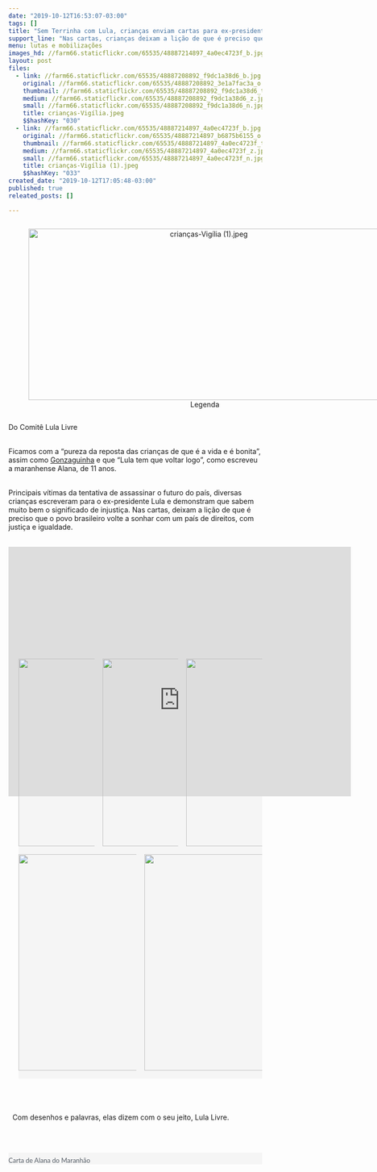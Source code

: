 ```yaml
---
date: "2019-10-12T16:53:07-03:00"
tags: []
title: "Sem Terrinha com Lula, crianças enviam cartas para ex-presidente"
support_line: "Nas cartas, crianças deixam a lição de que é preciso que o povo brasileiro volte a sonhar com um país de direitos, com justiça e igualdade."
menu: lutas e mobilizações
images_hd: //farm66.staticflickr.com/65535/48887214897_4a0ec4723f_b.jpg
layout: post
files:
  - link: //farm66.staticflickr.com/65535/48887208892_f9dc1a38d6_b.jpg
    original: //farm66.staticflickr.com/65535/48887208892_3e1a7fac3a_o.jpg
    thumbnail: //farm66.staticflickr.com/65535/48887208892_f9dc1a38d6_t.jpg
    medium: //farm66.staticflickr.com/65535/48887208892_f9dc1a38d6_z.jpg
    small: //farm66.staticflickr.com/65535/48887208892_f9dc1a38d6_n.jpg
    title: crianças-Vigília.jpeg
    $$hashKey: "030"
  - link: //farm66.staticflickr.com/65535/48887214897_4a0ec4723f_b.jpg
    original: //farm66.staticflickr.com/65535/48887214897_b6875b6155_o.jpg
    thumbnail: //farm66.staticflickr.com/65535/48887214897_4a0ec4723f_t.jpg
    medium: //farm66.staticflickr.com/65535/48887214897_4a0ec4723f_z.jpg
    small: //farm66.staticflickr.com/65535/48887214897_4a0ec4723f_n.jpg
    title: crianças-Vigília (1).jpeg
    $$hashKey: "033"
created_date: "2019-10-12T17:05:48-03:00"
published: true
releated_posts: []

---
```

<div style="text-align:center">
<figure class="image" style="display:inline-block"><img alt="crianças-Vigília (1).jpeg" height="340" src="//farm66.staticflickr.com/65535/48887214897_4a0ec4723f_b.jpg" width="700" />
<figcaption>Legenda</figcaption>
</figure>
</div>

<p>Do&nbsp;Comit&ecirc; Lula Livre<br />
&nbsp;</p>

<p>Ficamos com a &ldquo;pureza da reposta das crian&ccedil;as de que &eacute; a vida e &eacute; bonita&rdquo;, assim como&nbsp;<a href="https://www.youtube.xn--com%20%20watch-bq3h/">Gonzaguinha</a>&nbsp;e que &ldquo;Lula tem que voltar logo&rdquo;, como escreveu a maranhense Alana, de 11 anos.<br />
&nbsp;</p>

<p>Principais v&iacute;timas da tentativa de assassinar o futuro do pa&iacute;s, diversas crian&ccedil;as escreveram para o ex-presidente Lula e demonstram que sabem muito bem o significado de injusti&ccedil;a. Nas cartas, deixam a li&ccedil;&atilde;o de que &eacute; preciso que o povo brasileiro volte a sonhar com um pa&iacute;s de direitos, com justi&ccedil;a e igualdade.<br />
&nbsp;</p>

<figure class="wp-block-embed-youtube wp-block-embed is-type-video is-provider-youtube wp-embed-aspect-16-9 wp-has-aspect-ratio" style="box-sizing: inherit; margin: 0px 0px 1em; font-family: Lato, &quot;Helvetica Neue&quot;, sans-serif; width: 680px; color: rgb(34, 34, 34); font-size: 16px; text-align: start; background-color: rgb(245, 245, 245);">
<div class="wp-block-embed__wrapper" style="box-sizing: inherit; margin: 0px; padding: 0px; position: relative;"><iframe allow="accelerometer; autoplay; encrypted-media; gyroscope; picture-in-picture" allowfullscreen="allowfullscreen" frameborder="0" height="281" src="https://www.youtube.com/embed/w0ygZWx4YFc?feature=oembed" style="box-sizing: inherit; position: absolute; top: 0px; right: 0px; bottom: 0px; left: 0px; width: 680px; height: 382.5px;" title="Criançada com Lula" width="500"></iframe></div>
</figure>

<p style="box-sizing: inherit; margin: 0px 0px 20px; padding: 0px; font-size: 18px; line-height: 30px; text-rendering: optimizelegibility; font-family: Lato, &quot;Helvetica Neue&quot;, sans-serif; width: 680px; color: rgb(34, 34, 34); background-color: rgb(245, 245, 245);">Nesta semana, a campanha Nacional Lula Livre recebeu v&aacute;rias cartas de crian&ccedil;as destinadas a Lula em que demonstram que mesmo os pequeninos e pequeninas sabem que Lula est&aacute; preciso injustamente.</p>

<figure class="wp-block-embed-youtube wp-block-embed is-type-video is-provider-youtube wp-embed-aspect-16-9 wp-has-aspect-ratio" style="box-sizing: inherit; margin: 0px 0px 1em; font-family: Lato, &quot;Helvetica Neue&quot;, sans-serif; width: 680px; color: rgb(34, 34, 34); font-size: 16px; text-align: start; background-color: rgb(245, 245, 245);">
<div class="wp-block-embed__wrapper" style="box-sizing: inherit; margin: 0px; padding: 0px; position: relative;"><iframe allow="accelerometer; autoplay; encrypted-media; gyroscope; picture-in-picture" allowfullscreen="allowfullscreen" frameborder="0" height="281" src="https://www.youtube.com/embed/u-bIz5Ah6Mc?feature=oembed" style="box-sizing: inherit; position: absolute; top: 0px; right: 0px; bottom: 0px; left: 0px; width: 680px; height: 382.5px;" title="Criançada Sem Terra com Lula" width="500"></iframe></div>
</figure>

<p style="box-sizing: inherit; margin: 0px 0px 20px; padding: 0px; font-size: 18px; line-height: 30px; text-rendering: optimizelegibility; font-family: Lato, &quot;Helvetica Neue&quot;, sans-serif; width: 680px; color: rgb(34, 34, 34); background-color: rgb(245, 245, 245);">A crian&ccedil;ada do Movimento Sem Terra tamb&eacute;m aproveitou a semana para escrever cartas ao ex-presidente. Elas agradeceram Lula por ter feito escolas no campo e ainda escreveram &ldquo;que o Brasil est&aacute; voltando para atr&aacute;s&rdquo;.</p>

<ul class="wp-block-gallery alignfull columns-3 is-cropped" style="box-sizing: inherit; margin: 0px 0px 20px 20px; padding-right: 0px; padding-left: 0px; list-style-position: outside; line-height: 1.2; list-style-type: none; font-family: Lato, &quot;Helvetica Neue&quot;, sans-serif; display: flex; flex-wrap: wrap; color: rgb(34, 34, 34); font-size: 16px; background-color: rgb(245, 245, 245);">
	<li class="blocks-gallery-item" style="box-sizing: inherit; margin: 0px 16px 16px 0px; padding: 0px; font-size: inherit; display: flex; flex-grow: 1; flex-direction: column; justify-content: center; position: relative; width: calc((100% - 32px) / 3);">
	<figure style="box-sizing: inherit; margin: 0px; height: 372.125px; display: flex; align-items: flex-end; justify-content: flex-start;"><img alt="" class="wp-image-108646" data-id="108646" data-link="https://lulalivre.org.br/?attachment_id=108646" sizes="(max-width: 576px) 100vw, 576px" src="https://lulalivre.org.br/wp-content/uploads/2019/10/carta-4-576x1024.jpeg" srcset="https://lulalivre.org.br/wp-content/uploads/2019/10/carta-4-576x1024.jpeg 576w, https://lulalivre.org.br/wp-content/uploads/2019/10/carta-4-169x300.jpeg 169w, https://lulalivre.org.br/wp-content/uploads/2019/10/carta-4-320x569.jpeg 320w, https://lulalivre.org.br/wp-content/uploads/2019/10/carta-4-640x1138.jpeg 640w, https://lulalivre.org.br/wp-content/uploads/2019/10/carta-4.jpeg 648w" style="box-sizing: inherit; border-style: none; display: block; vertical-align: middle; max-width: 100%; height: 372.125px; width: 209.328px; flex: 1 1 0%; object-fit: cover;" /></figure>
	</li>
	<li class="blocks-gallery-item" style="box-sizing: inherit; margin: 0px 16px 16px 0px; padding: 0px; font-size: inherit; display: flex; flex-grow: 1; flex-direction: column; justify-content: center; position: relative; width: calc((100% - 32px) / 3);">
	<figure style="box-sizing: inherit; margin: 0px; height: 372.125px; display: flex; align-items: flex-end; justify-content: flex-start;"><img alt="" class="wp-image-108647" data-id="108647" data-link="https://lulalivre.org.br/?attachment_id=108647" sizes="(max-width: 768px) 100vw, 768px" src="https://lulalivre.org.br/wp-content/uploads/2019/10/carta-3b-768x1024.jpeg" srcset="https://lulalivre.org.br/wp-content/uploads/2019/10/carta-3b-768x1024.jpeg 768w, https://lulalivre.org.br/wp-content/uploads/2019/10/carta-3b-225x300.jpeg 225w, https://lulalivre.org.br/wp-content/uploads/2019/10/carta-3b-320x426.jpeg 320w, https://lulalivre.org.br/wp-content/uploads/2019/10/carta-3b-640x853.jpeg 640w, https://lulalivre.org.br/wp-content/uploads/2019/10/carta-3b.jpeg 869w" style="box-sizing: inherit; border-style: none; display: block; vertical-align: middle; max-width: 100%; height: 372.125px; width: 209.328px; flex: 1 1 0%; object-fit: cover;" /></figure>
	</li>
	<li class="blocks-gallery-item" style="box-sizing: inherit; margin: 0px 0px 16px; padding: 0px; font-size: inherit; display: flex; flex-grow: 1; flex-direction: column; justify-content: center; position: relative; width: calc((100% - 32px) / 3);">
	<figure style="box-sizing: inherit; margin: 0px; height: 372.125px; display: flex; align-items: flex-end; justify-content: flex-start;"><img alt="" class="wp-image-108648" data-id="108648" data-link="https://lulalivre.org.br/?attachment_id=108648" sizes="(max-width: 768px) 100vw, 768px" src="https://lulalivre.org.br/wp-content/uploads/2019/10/carta-3-768x1024.jpeg" srcset="https://lulalivre.org.br/wp-content/uploads/2019/10/carta-3-768x1024.jpeg 768w, https://lulalivre.org.br/wp-content/uploads/2019/10/carta-3-225x300.jpeg 225w, https://lulalivre.org.br/wp-content/uploads/2019/10/carta-3-320x426.jpeg 320w, https://lulalivre.org.br/wp-content/uploads/2019/10/carta-3-640x853.jpeg 640w, https://lulalivre.org.br/wp-content/uploads/2019/10/carta-3.jpeg 869w" style="box-sizing: inherit; border-style: none; display: block; vertical-align: middle; max-width: 100%; height: 372.125px; width: 209.328px; flex: 1 1 0%; object-fit: cover;" /></figure>
	</li>
	<li class="blocks-gallery-item" style="box-sizing: inherit; margin: 0px 16px 16px 0px; padding: 0px; font-size: inherit; display: flex; flex-grow: 1; flex-direction: column; justify-content: center; position: relative; width: calc((100% - 32px) / 3);">
	<figure style="box-sizing: inherit; margin: 0px; height: 429.328px; display: flex; align-items: flex-end; justify-content: flex-start;"><img alt="" class="wp-image-108649" data-id="108649" data-link="https://lulalivre.org.br/?attachment_id=108649" sizes="(max-width: 768px) 100vw, 768px" src="https://lulalivre.org.br/wp-content/uploads/2019/10/carta-2-768x1024.jpeg" srcset="https://lulalivre.org.br/wp-content/uploads/2019/10/carta-2-768x1024.jpeg 768w, https://lulalivre.org.br/wp-content/uploads/2019/10/carta-2-225x300.jpeg 225w, https://lulalivre.org.br/wp-content/uploads/2019/10/carta-2-320x426.jpeg 320w, https://lulalivre.org.br/wp-content/uploads/2019/10/carta-2-640x853.jpeg 640w, https://lulalivre.org.br/wp-content/uploads/2019/10/carta-2.jpeg 869w" style="box-sizing: inherit; border-style: none; display: block; vertical-align: middle; max-width: 100%; height: 429.328px; width: 322px; flex: 1 1 0%; object-fit: cover;" /></figure>
	</li>
	<li class="blocks-gallery-item" style="box-sizing: inherit; margin: 0px 0px 16px; padding: 0px; font-size: inherit; display: flex; flex-grow: 1; flex-direction: column; justify-content: center; position: relative; width: calc((100% - 32px) / 3);">
	<figure style="box-sizing: inherit; margin: 0px; height: 429.328px; display: flex; align-items: flex-end; justify-content: flex-start;"><img alt="" class="wp-image-108650" data-id="108650" data-link="https://lulalivre.org.br/?attachment_id=108650" sizes="(max-width: 768px) 100vw, 768px" src="https://lulalivre.org.br/wp-content/uploads/2019/10/carta-crianc%CC%A7a-1-768x1024.jpeg" srcset="https://lulalivre.org.br/wp-content/uploads/2019/10/carta-criança-1-768x1024.jpeg 768w, https://lulalivre.org.br/wp-content/uploads/2019/10/carta-criança-1-225x300.jpeg 225w, https://lulalivre.org.br/wp-content/uploads/2019/10/carta-criança-1-320x426.jpeg 320w, https://lulalivre.org.br/wp-content/uploads/2019/10/carta-criança-1-640x853.jpeg 640w, https://lulalivre.org.br/wp-content/uploads/2019/10/carta-criança-1.jpeg 869w" style="box-sizing: inherit; border-style: none; display: block; vertical-align: middle; max-width: 100%; height: 429.328px; width: 322px; flex: 1 1 0%; object-fit: cover;" /></figure>
	</li>
</ul>

<p><br />
&nbsp;</p>

<p>&nbsp; Com desenhos e palavras, elas dizem com o seu jeito, Lula Livre.<br />
&nbsp;</p>

<p>&nbsp;</p>

<figure class="wp-block-image" style="box-sizing: inherit; margin: 0px 0px 1em; font-family: Lato, &quot;Helvetica Neue&quot;, sans-serif; max-width: 100%; color: rgb(34, 34, 34); font-size: 16px; text-align: start; background-color: rgb(245, 245, 245);"><img alt="" class="wp-image-108652" sizes="(max-width: 1024px) 100vw, 1024px" src="https://lulalivre.org.br/wp-content/uploads/2019/10/image-1024x610.png" srcset="https://lulalivre.org.br/wp-content/uploads/2019/10/image-1024x610.png 1024w, https://lulalivre.org.br/wp-content/uploads/2019/10/image-300x179.png 300w, https://lulalivre.org.br/wp-content/uploads/2019/10/image-768x458.png 768w, https://lulalivre.org.br/wp-content/uploads/2019/10/image-220x130.png 220w, https://lulalivre.org.br/wp-content/uploads/2019/10/image-320x191.png 320w, https://lulalivre.org.br/wp-content/uploads/2019/10/image-640x381.png 640w, https://lulalivre.org.br/wp-content/uploads/2019/10/image.png 1468w" style="box-sizing: inherit; border-style: none; display: inline-block; vertical-align: middle; max-width: 100%; height: auto;" />
<figcaption style="box-sizing: inherit; margin-top: 0.5em; margin-bottom: 1em; color: rgb(85, 93, 102); font-size: 13px;">Carta de Alana do Maranh&atilde;o</figcaption>
</figure>

<figure class="wp-block-image" style="box-sizing: inherit; margin: 0px 0px 1em; font-family: Lato, &quot;Helvetica Neue&quot;, sans-serif; max-width: 100%; color: rgb(34, 34, 34); font-size: 16px; text-align: start; background-color: rgb(245, 245, 245);"><img alt="" class="wp-image-108654" sizes="(max-width: 614px) 100vw, 614px" src="https://lulalivre.org.br/wp-content/uploads/2019/10/Captura-de-Tela-2019-10-12-a%CC%80s-11.51.56.png" srcset="https://lulalivre.org.br/wp-content/uploads/2019/10/Captura-de-Tela-2019-10-12-às-11.51.56.png 614w, https://lulalivre.org.br/wp-content/uploads/2019/10/Captura-de-Tela-2019-10-12-às-11.51.56-300x227.png 300w, https://lulalivre.org.br/wp-content/uploads/2019/10/Captura-de-Tela-2019-10-12-às-11.51.56-320x242.png 320w" style="box-sizing: inherit; border-style: none; display: inline-block; vertical-align: middle; max-width: 100%; height: auto;" /></figure>

<figure class="wp-block-image" style="box-sizing: inherit; margin: 0px 0px 1em; font-family: Lato, &quot;Helvetica Neue&quot;, sans-serif; max-width: 100%; color: rgb(34, 34, 34); font-size: 16px; text-align: start; background-color: rgb(245, 245, 245);"><img alt="" class="wp-image-108645" sizes="(max-width: 720px) 100vw, 720px" src="https://lulalivre.org.br/wp-content/uploads/2019/10/WhatsApp-Image-2019-10-12-at-09.36.23.jpeg" srcset="https://lulalivre.org.br/wp-content/uploads/2019/10/WhatsApp-Image-2019-10-12-at-09.36.23.jpeg 720w, https://lulalivre.org.br/wp-content/uploads/2019/10/WhatsApp-Image-2019-10-12-at-09.36.23-225x300.jpeg 225w, https://lulalivre.org.br/wp-content/uploads/2019/10/WhatsApp-Image-2019-10-12-at-09.36.23-320x427.jpeg 320w, https://lulalivre.org.br/wp-content/uploads/2019/10/WhatsApp-Image-2019-10-12-at-09.36.23-640x853.jpeg 640w" style="box-sizing: inherit; border-style: none; display: inline-block; vertical-align: middle; max-width: 100%; height: auto;" /></figure>
